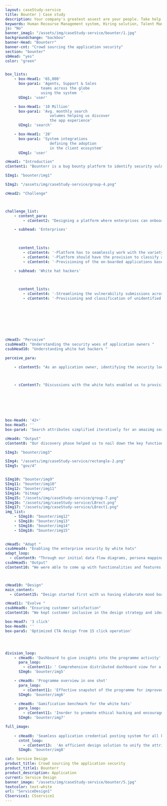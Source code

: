 ```yaml
---
layout: caseStudy-service
title: Bounter | Case study
description: Your company's greatest assest are your people. Take help our hiring experts to recruit the best desired talents.
keywords: Human Recourse Management system, Hiring solution, Talent Management Software, Application Tracking System, AI-Enabled, Recruitment Management software, recruitment system, Talent CRM, HR Software, Bangalore, India
js: "No"
banner_imag1: "/assets/img/caseStudy-service/bounter/1.jpg"
backgroundchange: "backbou"
banner-Head: "Bounterr"
banner-cnt: "Crowd sourcing the application security"
section: "bounter"
sbHead: "yes"
color: "green"


box_lists:
    - box-Head1: '65,000'
      box-para1: 'Agents, Support & Sales 
                teams across the globe 
                using the system  '
      UImg1: 'user'

    - box-Head1: '10 Million'
      box-para1: 'Avg. monthly search
                    volumes helping us discover
                    the app experience'
      UImg1: 'search'

    - box-Head1: '28'
      box-para1: 'System integrations
                    defining the adoption
                    in the client ecosystem'
      UImg1: 'user'

cHead1: "Introduction"
cContent1: "Bounterr is a bug bounty platform to identify security vulnerabilities via crowdsourcing highly certified and background vetted white hat hackers. This platform works seamlessly with web/mobile applications, APIs, Infrastructure, Smart contracts and many more."

SImg1: "bounter/img1"

SImg2: "/assets/img/caseStudy-service/group-4.png"

cHead2: "Challenge"



challenge_list:
    - content_para:
        - cContent2: "Designing a platform where enterprises can onboard their application for security analysis and gather insights from a pool of vetted and verified white hats."

    - subhead: 'Enterprises'
     
        

      content_lists:
        - cContent4: '-Platform has to seamlessly work with the variety of applications such as Web/mobile/desktop apps, APIs, Infrastructure, Plugins, Smart contracts etc. All the kinds of application has different set of attributes to be taken care while on-boarding'
        - cContent4: '-Platform should have the provision to classify and label different vulnerabilities based on their criticality'
        - cContent4: '-Provisioning of the on-boarded applications based on their accessibility'

    - subhead: 'White hat hackers'
      
        

      content_lists:
        - cContent4: '-Streamlining the vulnerability submissions across different kinds of application using a single user interface'
        - cContent4: '-Provisioning and classification of unidentified vulnerability types across multiple severity categories'
    
    

        
        
        
      

cHead3: "Perceive"
csubHead3: "Understanding the security woes of application owners "
csubHead10: "Understanding white hat hackers "

perceive_para:

    - cContent5: "As an application owner, identifying the security loopholes in you application has become inevitable. Talking with the application owners gave us an understanding about the major aspects of security according to them, which varied from application to application. From the discussions we arrived at the concept of Black, Grey and White box models, where accessibility criteria are different for hackers. This will enable the application owners to identify different levels of vulnerabilities from every kind of access."

  

    - cContent7: "Discussions with the white hats enabled us to provision a seamless experience that has to provided when hackers are submitting a vulnerability, regardless of the application category."







box-Head4: '42+'
box-Head5: ''
box-para4: 'Search attributes simplified iteratively for an amazimg search experience'

cHead4: "Output"
cContent8: "Our discovery phase helped us to nail down the key functionalities and product flow which will enhance both personas journey."

SImg3: "bounter/img3"

SImg4: "/assets/img/caseStudy-service/rectangle-2.png"
SImg5: "gov/4"


SImg10: "bounter/img9"
SImg11: "bounter/img10"
SImg12: "bounter/img11"
SImg14: "bitmap"
SImg15: "/assets/img/caseStudy-service/group-7.png"
SImg16: "/assets/img/caseStudy-service/LBrect.png"
SImg17: "/assets/img/caseStudy-service/LBrect1.png"
img_list:
    - SImg18: "bounter/img12"
    - SImg18: "bounter/img13"
    - SImg18: "bounter/img14"
    - SImg18: "bounter/img15"
    

cHead5: "Adapt "
csubHead4: "Enabling the enterprise security by white hats"
adapt_loop:
  - cContent9: "Through our initial data flow diagrams, persona mapping journey and empathy mapping we came up with some key features which will facilitate the enterprises to more insights of their application security. At the same time we came up with the gamification model for hackers by a global ranking system which has the potential to become the benchmark ranking for white hats."
csubHead5: "Output"
cContent10: "We were able to come up with functionalities and features for the 2 personas."



cHead10: "Design"
main_content:
  - cContent15: "Design started first with us having elaborate mood boarding sessions. We extensively followed the atomic design principle, created individual components and gave shape to the final outcome. The result was an ecosystem where hackers and enterprises efficiently and seamlessly collaborate to ensure application security. "

cHead11: "Evolve "
csubHead6: "Ensuring customer satisfaction"
cContent16: "We kept customer inclusive in the design strategy and ideation phase. We had constant engagements throughout the designing process to take feedback and iterate."

box-Head7: '3 click'
box-Head8: ''
box-para5: 'Optimized CTA design from 15 click operation'




division_loop:
    - cHead6: 'Dashboard to give insights into the programme activity'
      para_loop:
        - cContent11: ' Comprehensive distributed dashboard view for a snapshot yet insightful view of the programme.'
      SImg6: 'bounter/img5'

    - cHead6: 'Programme overview in one shot'
      para_loop:
        - cContent11: 'Effective snapshot of the programme for improved decision making.'
      SImg6: 'bounter/img6'

    - cHead6: 'Gamification benchmark for the white hats'
      para_loop:
        - cContent11: 'Inorder to promote ethical hacking and encourage more hacker participation global rating system was designed.'
      SImg6: 'bounter/img7'

full_image:
    
    - cHead8: 'Seamless application credential posting system for all kinds of apps'
      cntnt_loop:
        - cContent13:  'An efficient design solution to unify the attribute credentials which is varying across different programme types.'
      SImg8: 'bounter/img8'

cat: Service Design
product_title: Crowd sourcing the application security
product_title1: Bounterr
product_description: Application
current: Service Design
banner_image: "/assets/img/caseStudy-service/bounter/5.jpg"
textcolor: text-white
url: "ServiceDesign1"
CSservice1: CSservice1
---
```

